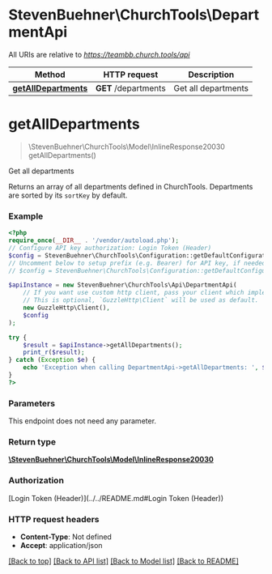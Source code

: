 # StevenBuehner\ChurchTools\DepartmentApi

All URIs are relative to *https://teambb.church.tools/api*

Method | HTTP request | Description
------------- | ------------- | -------------
[**getAllDepartments**](DepartmentApi.md#getalldepartments) | **GET** /departments | Get all departments

# **getAllDepartments**
> \StevenBuehner\ChurchTools\Model\InlineResponse20030 getAllDepartments()

Get all departments

Returns an array of all departments defined in ChurchTools. Departments are sorted by its `sortKey` by default.

### Example
```php
<?php
require_once(__DIR__ . '/vendor/autoload.php');
// Configure API key authorization: Login Token (Header)
$config = StevenBuehner\ChurchTools\Configuration::getDefaultConfiguration()->setApiKey('Authorization', 'YOUR_API_KEY');
// Uncomment below to setup prefix (e.g. Bearer) for API key, if needed
// $config = StevenBuehner\ChurchTools\Configuration::getDefaultConfiguration()->setApiKeyPrefix('Authorization', 'Bearer');

$apiInstance = new StevenBuehner\ChurchTools\Api\DepartmentApi(
    // If you want use custom http client, pass your client which implements `GuzzleHttp\ClientInterface`.
    // This is optional, `GuzzleHttp\Client` will be used as default.
    new GuzzleHttp\Client(),
    $config
);

try {
    $result = $apiInstance->getAllDepartments();
    print_r($result);
} catch (Exception $e) {
    echo 'Exception when calling DepartmentApi->getAllDepartments: ', $e->getMessage(), PHP_EOL;
}
?>
```

### Parameters
This endpoint does not need any parameter.

### Return type

[**\StevenBuehner\ChurchTools\Model\InlineResponse20030**](../Model/InlineResponse20030.md)

### Authorization

[Login Token (Header)](../../README.md#Login Token (Header))

### HTTP request headers

 - **Content-Type**: Not defined
 - **Accept**: application/json

[[Back to top]](#) [[Back to API list]](../../README.md#documentation-for-api-endpoints) [[Back to Model list]](../../README.md#documentation-for-models) [[Back to README]](../../README.md)

